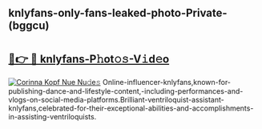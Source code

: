 ## knlyfans-only-fans​-leaked-photo​-Private-(bggcu)


# <h2><a href="https://mediaupload.pro?title=knlyfans&ref=git">🔗👉 🔴 knlyfans-P𝚑ot𝚘𝚜-V𝚒d𝚎o</a></h2>

[![Corinna Kopf Nue Nu𝚍e𝚜](https://i.imgur.com/0qMVB7G.gif)](https://mediaupload.pro?title=knlyfans&ref=git)
Online-influencer-knlyfans,known-for-publishing-dance-and-lifestyle-content,-including-performances-and-vlogs-on-social-media-platforms.Brilliant-ventriloquist-assistant-knlyfans,celebrated-for-their-exceptional-abilities-and-accomplishments-in-assisting-ventriloquists.  